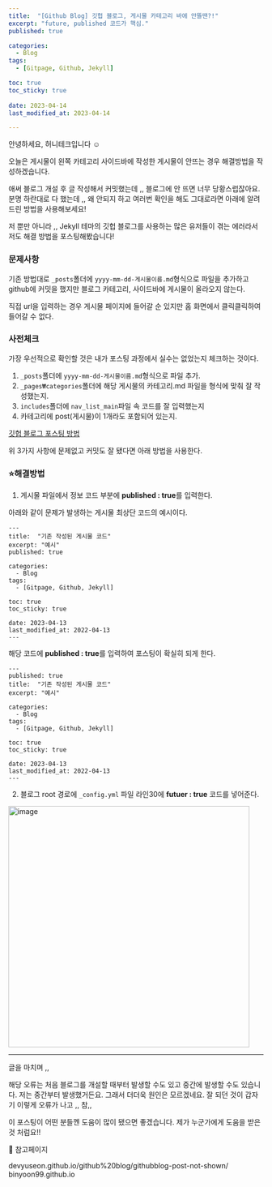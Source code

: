 ```yaml
---
title:  "[Github Blog] 깃헙 블로그, 게시물 카테고리 바에 안뜰땐?!" 
excerpt: "future, published 코드가 핵심."
published: true

categories:
  - Blog
tags:
  - [Gitpage, Github, Jekyll]

toc: true
toc_sticky: true
 
date: 2023-04-14
last_modified_at: 2023-04-14

---
```


안녕하세요, 허니테크입니다 ☺️  

오늘은 게시물이 왼쪽 카테고리 사이드바에 작성한 게시물이 안뜨는 경우 해결방법을 작성하겠습니다.  

애써 블로그 개설 후 글 작성해서 커밋했는데 ,, 블로그에 안 뜨면 너무 당황스럽잖아요.  
분명 하란대로 다 했는데 ,, 왜 안되지 하고 여러번 확인을 해도 그대로라면 아래에 알려드린 방법을 사용해보세요!  

저 뿐만 아니라 ,, Jekyll 테마의 깃헙 블로그를 사용하는 많은 유저들이 겪는 에러라서 저도 해결 방법을 포스팅해봤습니다! 

### 문제사항

기존 방법대로 `_posts`폴더에 `yyyy-mm-dd-게시물이름.md`형식으로 파일을 추가하고 github에 커밋을 했지만 블로그 카테고리, 사이드바에 게시물이 올라오지 않는다.  

직접 url을 입력하는 경우 게시물 페이지에 들어갈 순 있지만 홈 화면에서 클릭클릭하여 들어갈 수 없다. 

### 사전체크

가장 우선적으로 확인할 것은 내가 포스팅 과정에서 실수는 없었는지 체크하는 것이다. 

1. `_posts`폴더에 `yyyy-mm-dd-게시물이름.md`형식으로 파일 추가.
2. `_pages₩categories`폴더에 해당 게시물의 카테고리.md 파일을 형식에 맞춰 잘 작성했는지. 
3. `includes`폴더에 `nav_list_main`파일 속 코드를 잘 입력했는지
4. 카테고리에 post(게시물)이 1개라도 포함되어 있는지.

[깃헙 블로그 포스팅 방법](https://heoni00.github.io/blog/git-blog-04/)

위 3가지 사항에 문제없고 커밋도 잘 됐다면 아래 방법을 사용한다. 

### ⭐️해결방법

1. 게시물 파일에서 정보 코드 부분에 **published : true**를 입력한다. 

아래와 같이 문제가 발생하는 게시물 최상단 코드의 예시이다. 
```
---
title:  "기존 작성된 게시물 코드" 
excerpt: "예시"
published: true

categories:
  - Blog
tags:
  - [Gitpage, Github, Jekyll]

toc: true
toc_sticky: true
 
date: 2023-04-13
last_modified_at: 2022-04-13
---
```

해당 코드에 **published : true**를 입력하여 포스팅이 확실히 되게 한다. 

```
---
published: true
title:  "기존 작성된 게시물 코드" 
excerpt: "예시"

categories:
  - Blog
tags:
  - [Gitpage, Github, Jekyll]

toc: true
toc_sticky: true
 
date: 2023-04-13
last_modified_at: 2022-04-13
---
```

2. 블로그 root 경로에 `_config.yml` 파일 라인30에 **futuer : true** 코드를 넣어준다. 

<img width="476" alt="image" src="https://user-images.githubusercontent.com/67791317/231966290-70e5b20d-fceb-459c-9153-53fc6a3fb35c.png">


----

글을 마치며 ,,   

해당 오류는 처음 블로그를 개설할 때부터 발생할 수도 있고 중간에 발생할 수도 있습니다. 저는 중간부터 발생했거든요. 그래서 더더욱 원인은 모르겠네요. 잘 되던 것이 갑자기 이렇게 오류가 나고 ,, 참,,  

이 포스팅이 어떤 분들껜 도움이 많이 됐으면 좋겠습니다. 제가 누군가에게 도움을 받은 것 처럼요!!  

📖 참고페이지 

devyuseon.github.io/github%20blog/githubblog-post-not-shown/
binyoon99.github.io

